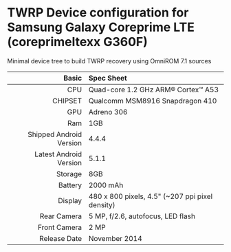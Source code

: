 TWRP Device configuration for Samsung Galaxy Coreprime LTE (coreprimeltexx G360F)
==================================================

Minimal device tree to build TWRP recovery using OmniROM 7.1 sources

Basic   | Spec Sheet
-------:|:-------------------------
CPU     | Quad-core 1.2 GHz ARM® Cortex™ A53
CHIPSET | Qualcomm MSM8916 Snapdragon 410
GPU     | Adreno 306
Ram     | 1GB
Shipped Android Version | 4.4.4
Latest Android Version | 5.1.1
Storage | 8GB
Battery | 2000 mAh
Display | 480 x 800 pixels, 4.5" (~207 ppi pixel density)
Rear Camera  | 5 MP, f/2.6, autofocus, LED flash
Front Camera | 2 MP
Release Date | November 2014
